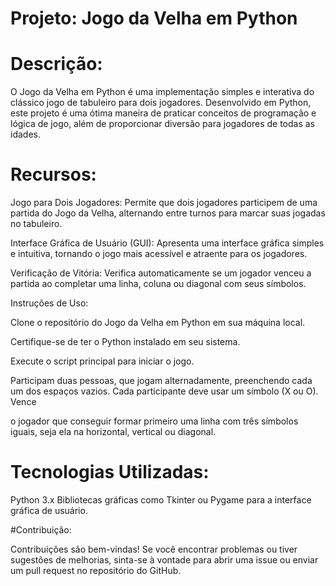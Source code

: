 # Projeto: Jogo da Velha em Python

# Descrição:

O Jogo da Velha em Python é uma implementação simples e interativa do clássico jogo de tabuleiro para dois jogadores. Desenvolvido em Python, este projeto é uma ótima maneira de praticar conceitos de programação e lógica de jogo, além de proporcionar diversão para jogadores de todas as idades.

# Recursos:

Jogo para Dois Jogadores: Permite que dois jogadores participem de uma partida do Jogo da Velha, alternando entre turnos para marcar suas jogadas no tabuleiro.

Interface Gráfica de Usuário (GUI): Apresenta uma interface gráfica simples e intuitiva, tornando o jogo mais acessível e atraente para os jogadores.

Verificação de Vitória: Verifica automaticamente se um jogador venceu a partida ao completar uma linha, coluna ou diagonal com seus símbolos.

Instruções de Uso:

Clone o repositório do Jogo da Velha em Python em sua máquina local.

Certifique-se de ter o Python instalado em seu sistema.

Execute o script principal para iniciar o jogo.

Participam duas pessoas, que jogam alternadamente, preenchendo cada um dos espaços vazios. Cada participante deve usar um símbolo (X ou O). Vence 

o jogador que conseguir formar primeiro uma linha com três símbolos iguais, seja ela na horizontal, vertical ou diagonal.


# Tecnologias Utilizadas:

Python 3.x
Bibliotecas gráficas como Tkinter ou Pygame para a interface gráfica de usuário.

#Contribuição:

Contribuições são bem-vindas! Se você encontrar problemas ou tiver sugestões de melhorias, sinta-se à vontade para abrir uma issue ou enviar um pull request no repositório do GitHub.



